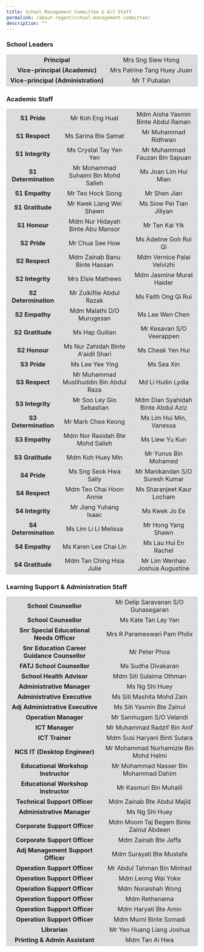 ```yaml
---
title: School Management Committee & All Staff
permalink: /about-regent/school-management-committee/
description: ""
---
```

<style>
table, th, td {
  border:1px solid lightgrey;
  background-color: gainsboro;
	text-align: center
}
</style>

<h3>School Leaders</h3>

<table style="width:100%">
  <tbody><tr>
    <td><b>Principal<b></b></b></td>
    <td>Mrs Sng Siew Hong</td>
  </tr>
  <tr>
    <td><b>Vice-principal (Academic)</b></td>
    <td>Mrs Patrine Tang Huey Jiuan</td>
  </tr>
  <tr>
    <td><b>Vice-principal (Administration)</b></td>
    <td>Mr T Pubalan</td>
  </tr>
</tbody></table>

<h3>Academic Staff</h3>

<table style="width:100%">
	<tbody>
	<tr>
    <td><b>S1 Pride</b></td>
    <td>Mr Koh Eng Huat</td>
		<td>Mdm Aisha Yasmin Binte Abdul Raman</td>
  </tr>
  <tr>
    <td><b>S1 Respect</b></td>
    <td>Ms Sarina Bte Samat</td>
		<td>Mr Muhammad Ridhwan</td>
  </tr>
  <tr>
    <td><b>S1 Integrity</b></td>
    <td>Ms Crystal Tay Yen Yen</td>
		<td>Mr Muhammad Fauzan Bin Sapuan</td>
  </tr>
		<tr>
    <td><b>S1 Determination<b></b></b></td>
    <td>Mr Mohammad Suhaimi Bin Mohd Salleh</td>
		<td>Ms Joan Lim Hui Mian</td>
  </tr>
  <tr>
    <td><b>S1 Empathy</b></td>
    <td>Mr Teo Hock Siong</td>
		<td>Mr Shen Jian</td>
  </tr>
  <tr>
    <td><b>S1 Gratitude</b></td>
    <td>Mr Kwek Liang Wei Shawn</td>
		<td>Ms Siow Pei Tian Jillyan</td>
  </tr>
	 <tr>
    <td><b>S1 Honour</b></td>
    <td>Mdm Nur Hidayah Binte Abu Mansor</td>
		<td>Mr Tan Kai Yik</td>
  </tr>
  <tr>
    <td><b>S2 Pride</b></td>
    <td>Mr Chua See How</td>
		<td>Ms Adeline Goh Rui Qi</td>
  </tr>
  <tr>
    <td><b>S2 Respect</b></td>
    <td>Mdm Zainab Banu Binte Hassan</td>
		<td>Mdm Vernice Palai Velvizhi</td>
  </tr>
  <tr>
    <td><b>S2 Integrity</b></td>
    <td>Mrs Elsie Mathews</td>
		<td>Mdm Jasmine Murat Haider</td>
  </tr>
		<tr>
    <td><b>S2 Determination<b></b></b></td>
    <td>Mr Zulkiflie Abdul Razak</td>
		<td>Ms Faith Ong Qi Rui</td>
  </tr>
  <tr>
    <td><b>S2 Empathy</b></td>
    <td>Mdm Malathi D/O Murugesan</td>
		<td>Ms Lee Wen Chen</td>
  </tr>
  <tr>
    <td><b>S2 Gratitude</b></td>
    <td>Ms Hap Guilian</td>
		<td>Mr Kesavan S/O Veerappen</td>
  </tr>
	 <tr>
    <td><b>S2 Honour</b></td>
    <td>Ms Nur Zahidah Binte A'aidil Shari</td>
		<td>Ms Cheak Yen Hui</td>
  </tr>
	<tr>
    <td><b>S3 Pride</b></td>
    <td>Ms Lee Yee Ying</td>
		<td>Ms Sea Xin</td>
  </tr>
  <tr>
    <td><b>S3 Respect</b></td>
    <td>Mr Muhammad Muslihuddin Bin Abdul Raza</td>
		<td>Md Li Huilin Lydia</td>
  </tr>
  <tr>
    <td><b>S3 Integrity</b></td>
    <td>Mr Soo Ley Gio Sebastian</td>
		<td>Mdm Dian Syahidah Binte Abdul Aziz</td>
  </tr>
		<tr>
    <td><b>S3 Determination<b></b></b></td>
    <td>Mr Mark Chee Keong</td>
		<td>Ms Lim Hui Min, Vanessa</td>
  </tr>
  <tr>
    <td><b>S3 Empathy</b></td>
    <td>Mdm Nor Rasidah Bte Mohd Salleh</td>
		<td>Ms Liew Yu Kun</td>
  </tr>
  <tr>
    <td><b>S3 Gratitude</b></td>
    <td>Mdm Koh Huey Min</td>
		<td>Mr Yunus Bin Mohamed</td>
  </tr>
		<tr>
    <td><b>S4 Pride</b></td>
    <td>Ms Sng Seok Hwa Sally</td>
		<td>Mr Manikandan S/O Suresh Kumar</td>
  </tr>
  <tr>
    <td><b>S4 Respect</b></td>
    <td>Mdm Teo Chai Hoon Annie</td>
		<td>Ms Sharanjeet Kaur Locham</td>
  </tr>
  <tr>
    <td><b>S4 Integrity</b></td>
    <td>Mr Jiang Yuhang Isaac</td>
		<td>Ms Kwek Jo Ee</td>
  </tr>
		<tr>
    <td><b>S4 Determination<b></b></b></td>
    <td>Ms Lim Li Li Melissa</td>
		<td>Mr Hong Yang Shawn</td>
  </tr>
  <tr>
    <td><b>S4 Empathy</b></td>
    <td>Ms Karen Lee Chai Lin</td>
		<td>Ms Lau Hui En Rachel</td>
  </tr>
  <tr>
    <td><b>S4 Gratitude</b></td>
    <td>Mdm Tan Ching Hsia Julie</td>
		<td>Mr Lim Wenhao Joshua Augustine</td>
  </tr>
</tbody></table>

<h3>Learning Support &amp; Administration Staff</h3>

<table style="width:100%">
  <tbody>
	<tr>
    <td><b>School Counsellor<b></b></b></td>
    <td>Mr Delip Saravanan S/O Gunasegaran</td>
  </tr>
  <tr>
    <td><b>School Counsellor</b></td>
    <td>Ms Kate Tan Lay Yan</td>
  </tr>
  <tr>
    <td><b>Snr Special Educational Needs Officer</b></td>
    <td>Mrs R Parameswari Pam Philix</td>
  </tr>
	<tr>
    <td><b>Snr Education Career Guidance Counsellor<b></b></b></td>
    <td>Mr Peter Phoa</td>
  </tr>
  <tr>
    <td><b>FATJ School Counsellor</b></td>
    <td>Ms Sudha Divakaran</td>
  </tr>
  <tr>
    <td><b>School Health Advisor</b></td>
    <td>Mdm Siti Sulaima Othman</td>
  </tr>
  <tr>
    <td><b>Administrative Manager<b></b></b></td>
    <td>Ms Ng Shi Huey</td>
  </tr>
  <tr>
    <td><b>Administrative Executive</b></td>
    <td>Ms Siti Mashita Mohd Zain</td>
  </tr>
  <tr>
    <td><b>Adj Administrative Executive</b></td>
    <td>Ms Siti Yasmin Bte Zainul</td>
  </tr>
	<tr>
    <td><b>Operation Manager<b></b></b></td>
    <td>Mr Sanmugam S/O Velandi</td>
  </tr>
  <tr>
    <td><b>ICT Manager</b></td>
    <td>Mr Muhammad Radzif Bin Anif</td>
  </tr>
  <tr>
    <td><b>ICT Trainer</b></td>
    <td>Mdm Susi Haryani Binti Sutara</td>
  </tr>
	 <tr>
    <td><b>NCS IT (Desktop Engineer)</b></td>
    <td>Mr Mohammad Nurhamizie Bin Mohd Halmi</td>
  </tr>
	<tr>
    <td><b>Educational Workshop Instructor</b></td>
    <td>Mr Mohammad Nasser Bin Mohammad Dahim</td>
  </tr>
	<tr>
    <td><b>Educational Workshop Instructor</b></td>
    <td>Mr Kasmuri Bin Muhaili</td>
  </tr>
	<tr>
    <td><b>Technical Support Officer</b></td>
    <td>Mdm Zainab Bte Abdul Majid</td>
  </tr>
		<tr>
    <td><b>Administrative Manager<b></b></b></td>
    <td>Ms Ng Shi Huey</td>
  </tr>
  <tr>
    <td><b>Corporate Support Officer</b></td>
    <td>Mdm Moom Taj Begam Binte Zainul Abdeen</td>
  </tr>
  <tr>
    <td><b>Corporate Support Officer</b></td>
    <td>Mdm Zainab Bte Jaffa</td>
  </tr>
	<tr>
    <td><b>Adj Management Support Officer<b></b></b></td>
    <td>Mdm Surayati Bte Mustafa</td>
  </tr>
  <tr>
    <td><b>Operation Support Officer</b></td>
    <td>Mr Abdul Tahman Bin Minhad</td>
  </tr>
  <tr>
    <td><b>Operation Support Officer</b></td>
    <td>Mdm Leong Wai Yoke</td>
  </tr>
	 <tr>
    <td><b>Operation Support Officer</b></td>
    <td>Mdm Noraishah Wong</td>
  </tr>
	<tr>
    <td><b>Operation Support Officer</b></td>
    <td>Mdm Rethenama</td>
  </tr>
	<tr>
    <td><b>Operation Support Officer</b></td>
    <td>Mdm Haryati Bte Amin</td>
  </tr>
	<tr>
    <td><b>Operation Support Officer</b></td>
    <td>Mdm Murni Binte Somadi</td>
  </tr>
	<tr>
    <td><b>Librarian</b></td>
    <td>Mr Yeo Huang Liang Joshua</td>
  </tr>
	<tr>
    <td><b>Printing &amp; Admin Assistant</b></td>
    <td>Mdm Tan Ai Hwa</td>
  </tr>
</tbody></table>